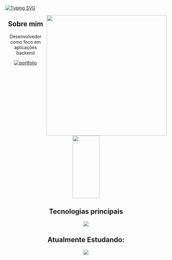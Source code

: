 <div>
   
   
   

[![Typing SVG](https://readme-typing-svg.demolab.com?font=Fira+Code&pause=1000&color=FFF&width=435&lines=Olá!+👋+Meu+nome+é+Wesle+Marques+😃️)](https://git.io/typing-svg)
  
  
 <img align="right" width="375"    src= "https://user-images.githubusercontent.com/110351770/217705553-f4629d9a-3984-4082-a08b-0233a3cb599d.gif">
   
<div align="center">
  <h2>  Sobre mim</h2>
   <p>
      Desenvolvedor como foco em aplicações backend
   
    
   </p>
   
</div>
<div align="center">

 [![portfolio](https://img.shields.io/badge/my_portfolio-000?style=for-the-badge&logo=ko-fi&logoColor=white)]()
   
</div>

 


  
  <div align="center">  
  
  <img width="41%" height="195px" src="https://github-readme-stats.vercel.app/api/top-langs/?username=WesleMarques&layout=compact&hide_border=true&title_color=AB82FD&text_color=CB6CE6&bg_color=0d1117" />
</div>
   
  


   

 

  <div align="center">
 <h2 > Tecnologias principais</h2>
  <p align="center">
  <a href="https://skillicons.dev">
    <img src="https://skillicons.dev/icons?i=java,spring,docker,idea" />
  </a>
</p>
     
     
     
     
 <h2 align="center" >Atualmente Estudando:</h2>
  <p align="center">
  <a href="https://skillicons.dev">
    <img src="https://skillicons.dev/icons?i=nodejs,cs,dotnet" />
  </a>
</p>
     
     


     

     	
 


  
  
